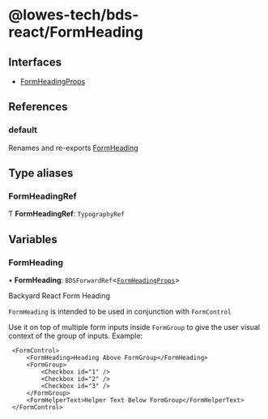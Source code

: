 # @lowes-tech/bds-react/FormHeading

## Interfaces

- [FormHeadingProps](interfaces/FormHeadingProps.md)

## References

### default

Renames and re-exports [FormHeading](README.md#formheading)

## Type aliases

### FormHeadingRef

Ƭ **FormHeadingRef**: `TypographyRef`

## Variables

### FormHeading

• **FormHeading**: `BDSForwardRef`<[`FormHeadingProps`](interfaces/FormHeadingProps.md)\>

Backyard React Form Heading

`FormHeading` is intended to be used in conjunction with `FormControl`

Use it on top of multiple form inputs inside `FormGroup` to give the
user visual context of the group of inputs. Example:

```
 <FormControl>
     <FormHeading>Heading Above FormGroup</FormHeading>
     <FormGroup>
         <Checkbox id="1" />
         <Checkbox id="2" />
         <Checkbox id="3" />
     </FormGroup>
     <FormHelperText>Helper Text Below FormGroup</FormHelperText>
 </FormControl>
```
